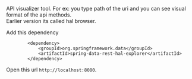 API visualizer tool. For ex: you type path of the uri and you can see
visual format of the api methods. <br>
Earlier version its called hal browser.

Add this dependency 

```
		<dependency>
			<groupId>org.springframework.data</groupId>
			<artifactId>spring-data-rest-hal-explorer</artifactId>
		</dependency>
```

Open this url `http://localhost:8080`.<br>